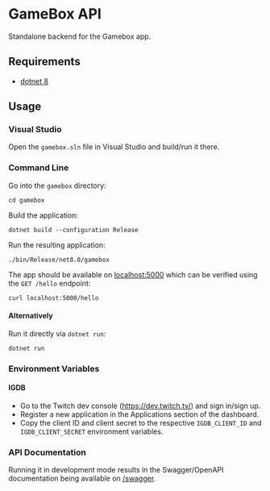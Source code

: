 # GameBox API

Standalone backend for the Gamebox app.

## Requirements

* [dotnet 8](https://dotnet.microsoft.com/)

## Usage

### Visual Studio

Open the `gamebox.sln` file in Visual Studio and build/run it there.

### Command Line

Go into the `gamebox` directory:

```shell
cd gamebox
```

Build the application:

```shell
dotnet build --configuration Release
```

Run the resulting application:

```shell
./bin/Release/net8.0/gamebox
```

The app should be available on [localhost:5000](http://localhost:5000) which can
be verified using the `GET /hello` endpoint:

```shell
curl localhost:5000/hello
```

#### Alternatively

Run it directly via `dotnet run`:

```shell
dotnet run
```

### Environment Variables

#### IGDB

* Go to the Twitch dev console (https://dev.twitch.tv/) and sign in/sign up.
* Register a new application in the Applications section of the dashboard.
* Copy the client ID and client secret to the respective `IGDB_CLIENT_ID` and
`IGDB_CLIENT_SECRET` environment variables.

### API Documentation

Running it in development mode results in the Swagger/OpenAPI documentation
being available on [/swagger](http://localhost:5049/swagger/index.html).
